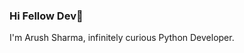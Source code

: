 <!-- ### Hi there 👋 -->

### Hi Fellow Dev👋
<!-- 
[![GitHub](https://img.shields.io/github/followers/harshbg.svg?style=social)](http://bit.ly/2HYQaL1)
[![Twitter](https://img.shields.io/twitter/follow/harshbg.svg?style=social)](http://bit.ly/2VHxROX)
![Views](https://komarev.com/ghpvc/?username=harshbg&color=yellow) -->

I'm Arush Sharma, infinitely curious Python Developer.

<!-- - 🔭 I’m currently working on creating quantified self <a href="https://harshgupta.com/dashboard">dashboards</a> 
- 🌱 I’m currently learning api integration
- 👯 I’m looking to collaborate on any pro-bono data science projects
- 📫 How to reach me: <a href="https://twitter.com/harshbg">Twitter</a> 
 -->

<!-- ![Harsh's github stats](https://github-readme-stats.vercel.app/api?username=rushmash91&hide=contribs,issues&show_icons=true) -->


<!--
**rushmash91/rushmash91** is a ✨ _special_ ✨ repository because its `README.md` (this file) appears on your GitHub profile.

Here are some ideas to get you started:

- 🔭 I’m currently working on ...
- 🌱 I’m currently learning ...
- 👯 I’m looking to collaborate on ...
- 🤔 I’m looking for help with ...
- 💬 Ask me about ...
- 📫 How to reach me: ...
- 😄 Pronouns: ...
- ⚡ Fun fact: ...
-->
